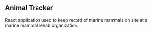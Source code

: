 ## Animal Tracker

React application used to keep record of marine mammals on site at a marine mammal rehab organization.
